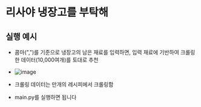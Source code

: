 # 리사야 냉장고를 부탁해



## 실행 예시
- 콤마(",")를 기준으로 냉장고의 남은 재료를 입력하면, 입력 재료에 기반하여 크롤링한 데이터(10,000여개)를 토대로 추천
- ![image](https://user-images.githubusercontent.com/62554639/137439590-4fbddbd8-a084-4074-9a24-541c6d67db6e.png)

- 크롤링 데이터는 만개의 레시피에서 크롤링함
- main.py를 실행하면 됩니다
